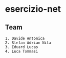 # esercizio-net

## Team
    1. Davide Antonica
    2. Stefan Adrian Nita
    3. Eduard Lucas
    4. Luca Tommasi

##
 
